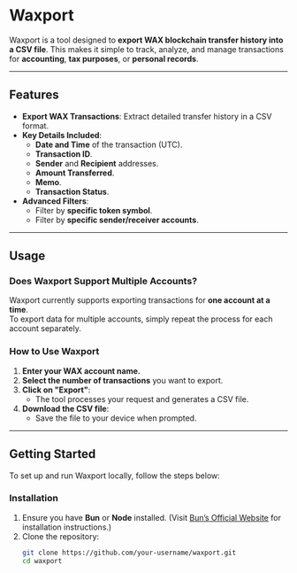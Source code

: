 # **Waxport**

Waxport is a tool designed to **export WAX blockchain transfer history into a CSV file**. This makes it simple to track, analyze, and manage transactions for **accounting**, **tax purposes**, or **personal records**.

---

## **Features**

- **Export WAX Transactions**: Extract detailed transfer history in a CSV format.
- **Key Details Included**:
  - **Date and Time** of the transaction (UTC).
  - **Transaction ID**.
  - **Sender** and **Recipient** addresses.
  - **Amount Transferred**.
  - **Memo**.
  - **Transaction Status**.
- **Advanced Filters**:
  - Filter by **specific token symbol**.
  - Filter by **specific sender/receiver accounts**.

---

## **Usage**

### **Does Waxport Support Multiple Accounts?**

Waxport currently supports exporting transactions for **one account at a time**.  
To export data for multiple accounts, simply repeat the process for each account separately.

### **How to Use Waxport**

1. **Enter your WAX account name.**
2. **Select the number of transactions** you want to export.
3. **Click on "Export"**:
   - The tool processes your request and generates a CSV file.
4. **Download the CSV file**:
   - Save the file to your device when prompted.

---

## **Getting Started**

To set up and run Waxport locally, follow the steps below:

### **Installation**

1. Ensure you have **Bun** or **Node** installed. (Visit [Bun’s Official Website](https://bun.sh) for installation instructions.)
2. Clone the repository:
   ```bash
   git clone https://github.com/your-username/waxport.git
   cd waxport
   ```
